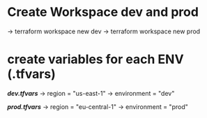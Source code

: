 # Create Workspace dev and prod

-> terraform workspace new dev
-> terraform workspace new prod

# create variables for each ENV (.tfvars)

***dev.tfvars***
-> region = "us-east-1"
-> environment = "dev"

***prod.tfvars***
-> region = "eu-central-1"
-> environment = "prod"